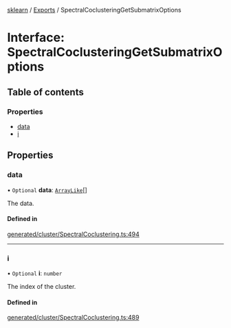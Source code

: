 [sklearn](../readme.md) / [Exports](../modules.md) / SpectralCoclusteringGetSubmatrixOptions

# Interface: SpectralCoclusteringGetSubmatrixOptions

## Table of contents

### Properties

- [data](SpectralCoclusteringGetSubmatrixOptions.md#data)
- [i](SpectralCoclusteringGetSubmatrixOptions.md#i)

## Properties

### data

• `Optional` **data**: [`ArrayLike`](../modules.md#arraylike)[]

The data.

#### Defined in

[generated/cluster/SpectralCoclustering.ts:494](https://github.com/transitive-bullshit/scikit-learn-ts/blob/367336a/packages/sklearn/src/generated/cluster/SpectralCoclustering.ts#L494)

___

### i

• `Optional` **i**: `number`

The index of the cluster.

#### Defined in

[generated/cluster/SpectralCoclustering.ts:489](https://github.com/transitive-bullshit/scikit-learn-ts/blob/367336a/packages/sklearn/src/generated/cluster/SpectralCoclustering.ts#L489)
